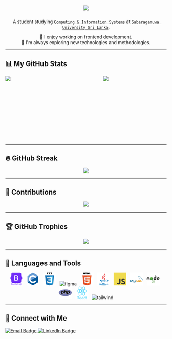 <h1 align="center">
  <img src="https://readme-typing-svg.herokuapp.com/?font=Righteous&size=32&center=true&vCenter=true&width=600&height=80&duration=3000&lines=Welcome+to+my+GitHub+profile!+💻;I'm+Thashmika+Rathnayake" />
</h1>

<p align="center">
  A student studying 
  <code><a href="https://www.sab.ac.lk/computing/undergraduate/bsc-is-about" target="_blank">Computing & Information Systems</a></code> 
  at <code><a href="https://www.sab.ac.lk/" target="_blank">Sabaragamuwa University Sri Lanka</a></code>.
</p>

<p align="center">
  🎨 I enjoy working on frontend development. <br>
  🌱 I'm always exploring new technologies and methodologies. <br>
</p>

---

## 📊 My GitHub Stats

<p align="center" style="display: flex; justify-content: center; gap: 10px;">
  <img src="https://github-readme-stats.vercel.app/api?username=ThashmikaRathnayake&show_icons=true&theme=cobalt&hide_border=true" 
       style="flex: 3; max-width: 60%; height: 200px;" />
  <img src="https://github-readme-stats.vercel.app/api/top-langs/?username=ThashmikaRathnayake&layout=compact&theme=cobalt&hide_border=true" 
       style="flex: 2; max-width: 40%; height: 200px;" />
</p>

---

## 🔥 GitHub Streak

<p align="center">
  <img src="https://github-readme-streak-stats.herokuapp.com/?user=ThashmikaRathnayake&theme=dark&hide_border=true" />
</p>

---

## 🌟 Contributions

<p align="center">
  <img src="https://github-readme-activity-graph.vercel.app/graph?username=ThashmikaRathnayake&theme=github-compact&hide_border=true" />
</p>

---

## 🏆 GitHub Trophies

<p align="center">
  <img src="https://github-profile-trophy.vercel.app/?username=ThashmikaRathnayake&theme=darkhub&no-bg=true&margin-w=10" />
</p>

---

## 🧰 Languages and Tools

<p align="center">
  <img src="https://raw.githubusercontent.com/devicons/devicon/master/icons/bootstrap/bootstrap-plain-wordmark.svg" alt="bootstrap" width="40" height="40"/>
  &nbsp;
  <img src="https://raw.githubusercontent.com/devicons/devicon/master/icons/c/c-original.svg" alt="c" width="40" height="40"/>
  &nbsp;
  <img src="https://raw.githubusercontent.com/devicons/devicon/master/icons/css3/css3-original-wordmark.svg" alt="css3" width="40" height="40"/>
  &nbsp;
  <img src="https://www.vectorlogo.zone/logos/figma/figma-icon.svg" alt="figma" width="40" height="40"/>
  &nbsp;
  <img src="https://raw.githubusercontent.com/devicons/devicon/master/icons/html5/html5-original-wordmark.svg" alt="html5" width="40" height="40"/>
  &nbsp;
  <img src="https://raw.githubusercontent.com/devicons/devicon/master/icons/java/java-original.svg" alt="java" width="40" height="40"/>
  &nbsp;
  <img src="https://raw.githubusercontent.com/devicons/devicon/master/icons/javascript/javascript-original.svg" alt="javascript" width="40" height="40"/>
  &nbsp;
  <img src="https://raw.githubusercontent.com/devicons/devicon/master/icons/mysql/mysql-original-wordmark.svg" alt="mysql" width="40" height="40"/>
  &nbsp;
  <img src="https://raw.githubusercontent.com/devicons/devicon/master/icons/nodejs/nodejs-original-wordmark.svg" alt="nodejs" width="40" height="40"/>
  &nbsp;
  <img src="https://raw.githubusercontent.com/devicons/devicon/master/icons/php/php-original.svg" alt="php" width="40" height="40"/>
  &nbsp;
  <img src="https://raw.githubusercontent.com/devicons/devicon/master/icons/react/react-original-wordmark.svg" alt="react" width="40" height="40"/>
  &nbsp;
  <img src="https://www.vectorlogo.zone/logos/tailwindcss/tailwindcss-icon.svg" alt="tailwind" width="40" height="40"/>
</p>

---

## 💛 Connect with Me

<div align="left"> 
  <a href="mailto:thashrath7@gmail.com" target="_blank">
    <img src="https://img.shields.io/badge/Gmail-333333?style=for-the-badge&logo=gmail&logoColor=red" alt="Email Badge"/>
  </a>
  <a href="https://www.linkedin.com/in/thashmika-rathnayake-799831314/" target="_blank">
    <img src="https://img.shields.io/badge/LinkedIn-0077B5?style=for-the-badge&logo=linkedin&logoColor=white" alt="LinkedIn Badge"/>
  </a>
</div>




